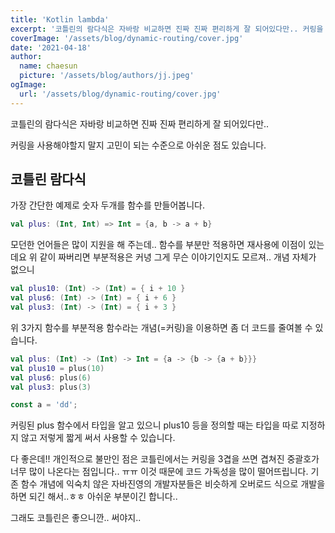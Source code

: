 ```yaml
---
title: 'Kotlin lambda'
excerpt: '코틀린의 람다식은 자바랑 비교하면 진짜 진짜 편리하게 잘 되어있다만.. 커링을 사용해야할지 말지 고민이 되는 수준으로 아쉬운 점도 있습니다.'
coverImage: '/assets/blog/dynamic-routing/cover.jpg'
date: '2021-04-18'
author:
  name: chaesun
  picture: '/assets/blog/authors/jj.jpeg'
ogImage:
  url: '/assets/blog/dynamic-routing/cover.jpg'
---
```


코틀린의 람다식은 자바랑 비교하면 진짜 진짜 편리하게 잘 되어있다만..

커링을 사용해야할지 말지 고민이 되는 수준으로 아쉬운 점도 있습니다.

## 코틀린 람다식

가장 간단한 예제로 숫자 두개를 함수를 만들어봅니다.

```kotlin
val plus: (Int, Int) => Int = {a, b -> a + b}
```

모던한 언어들은 많이 지원을 해 주는데.. 함수를 부분만 적용하면 재사용에 이점이 있는데요 위 같이 짜버리면 부분적용은 커녕 그게 무슨 이야기인지도 모르져.. 개념 자체가 없으니

```kotlin
val plus10: (Int) -> (Int) = { i + 10 }
val plus6: (Int) -> (Int) = { i + 6 }
val plus3: (Int) -> (Int) = { i + 3 }
```

위 3가지 함수를 부분적용 함수라는 개념(=커링)을 이용하면 좀 더 코드를 줄여볼 수 있습니다.

```kotlin
val plus: (Int) -> (Int) -> Int = {a -> {b -> {a + b}}}
val plus10 = plus(10)
val plus6: plus(6)
val plus3: plus(3)
```

```javascript
const a = 'dd';
```

커링된 plus 함수에서 타입을 알고 있으니 plus10 등을 정의할 때는 타입을 따로 지정하지 않고 저렇게 짧게 써서 사용할 수 있습니다.

다 좋은데!! 개인적으로 불만인 점은 코틀린에서는 커링을 3겹을 쓰면 겹쳐진 중괄호가 너무 많이 나온다는 점입니다.. ㅠㅠ 이것 때문에 코드 가독성을 많이 떨어뜨립니다. 기존 함수 개념에 익숙치 않은 자바진영의 개발자분들은 비슷하게 오버로드 식으로 개발을 하면 되긴 해서..ㅎㅎ 아쉬운 부분이긴 합니다..

그래도 코틀린은 좋으니깐.. 써야지..
